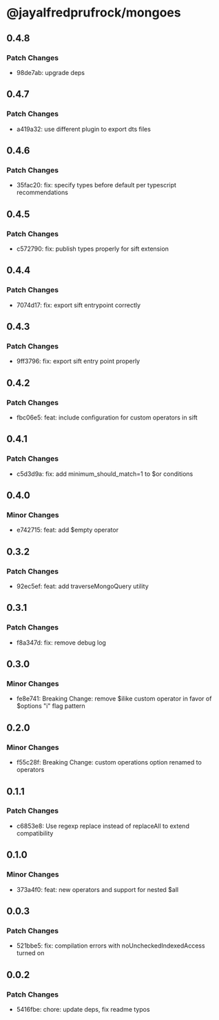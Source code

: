 # @jayalfredprufrock/mongoes

## 0.4.8

### Patch Changes

- 98de7ab: upgrade deps

## 0.4.7

### Patch Changes

- a419a32: use different plugin to export dts files

## 0.4.6

### Patch Changes

- 35fac20: fix: specify types before default per typescript recommendations

## 0.4.5

### Patch Changes

- c572790: fix: publish types properly for sift extension

## 0.4.4

### Patch Changes

- 7074d17: fix: export sift entrypoint correctly

## 0.4.3

### Patch Changes

- 9ff3796: fix: export sift entry point properly

## 0.4.2

### Patch Changes

- fbc06e5: feat: include configuration for custom operators in sift

## 0.4.1

### Patch Changes

- c5d3d9a: fix: add minimum_should_match=1 to $or conditions

## 0.4.0

### Minor Changes

- e742715: feat: add $empty operator

## 0.3.2

### Patch Changes

- 92ec5ef: feat: add traverseMongoQuery utility

## 0.3.1

### Patch Changes

- f8a347d: fix: remove debug log

## 0.3.0

### Minor Changes

- fe8e741: Breaking Change: remove $ilike custom operator in favor of $options "i" flag pattern

## 0.2.0

### Minor Changes

- f55c28f: Breaking Change: custom operations option renamed to operators

## 0.1.1

### Patch Changes

- c6853e8: Use regexp replace instead of replaceAll to extend compatibility

## 0.1.0

### Minor Changes

- 373a4f0: feat: new operators and support for nested $all

## 0.0.3

### Patch Changes

- 521bbe5: fix: compilation errors with noUncheckedIndexedAccess turned on

## 0.0.2

### Patch Changes

- 5416fbe: chore: update deps, fix readme typos
